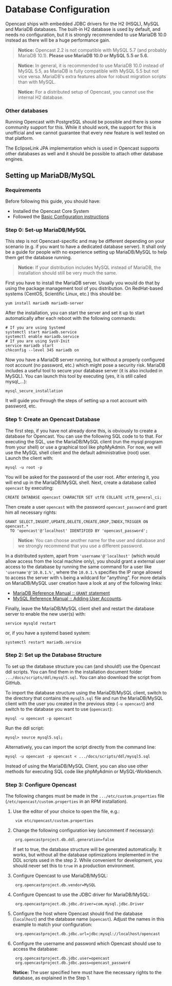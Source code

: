 Database Configuration
======================

Opencast ships with embedded JDBC drivers for the H2 (HSQL), MySQL and MariaDB databases. The built-in H2 database is
used by default, and needs no configuration, but it is strongly recommended to use MariaDB 10.0 instead as there will be
a huge performance gain.

> **Notice:** Opencast 2.2 is not compatible with MySQL 5.7 (and probably MariaDB 10.1). **Please use MariaDB 10.0 or MySQL
5.5 or 5.6.**

> **Notice:** In general, it is recommended to use MariaDB 10.0 instead of MySQL 5.5, as MariaDB is fully compatible with
MySQL 5.5 but not vice versa. MariaDB's extra features allow for robust migration scripts than with MySQL.

> **Notice:** For a distributed setup of Opencast, you cannot use the internal H2 database.


### Other databases

Running Opencast with PostgreSQL should be possible and there is some community support for this. While it should work,
the support for this is unofficial and we cannot guarantee that every new feature is well tested on that platform.

The EclipseLink JPA implementation which is used in Opencast supports other databases as well and it should be
possible to attach other database engines.

Setting up MariaDB/MySQL
------------------------

### Requirements

Before following this guide, you should have:

 - Installed the Opencast Core System
 - Followed the [Basic Configuration instructions](basic.md)


### Step 0: Set-up MariaDB/MySQL

This step is not Opencast-specific and may be different depending on your scenario (e.g. if you want to have a dedicated
database server). It shall only be a guide for people with no experience setting up MariaDB/MySQL to help them get the
database running.

> **Notice:** If your distribution includes MySQL instead of MariaDB, the installation should still be very much the
same.

First you have to install the MariaDB server. Usually you would do that by using the package management tool of you
distribution. On RedHat-based systems (CentOS, Scientific Linux, etc.) this should be:

    yum install mariadb mariadb-server

After the installation, you can start the server and set it up to start automatically after each reboot with the
following commands:

    # If you are using Systemd
    systemctl start mariadb.service
    systemctl enable mariadb.service
    # If you are using SysV-Init
    service mariadb start
    chkconfig --level 345 mariadb on

Now you have a MariaDB server running, but without a properly configured root account (no password, etc.) which might 
pose a security risk. MariaDB includes a useful tool to secure your database server (it is also included in MySQL).
You can launch this tool by executing (yes, it is still called mysql_…):

    mysql_secure_installation

It will guide you through the steps of setting up a root account with password, etc.


### Step 1: Create an Opencast Database

The first step, if you have not already done this, is obviously to create a database for Opencast. You can use the
following SQL code to to that. For executing the SQL, use the MariaDB/MySQL client (run the mysql program from your
shell) or use a graphical tool like phpMyAdmin. For now, we will use the MySQL shell client and the default
administrative (root) user. Launch the client with:

    mysql -u root -p

You will be asked for the password of the user root. After entering it, you will end up in the MariaDB/MySQL shell.
Next, create a database called `opencast` by executing:

    CREATE DATABASE opencast CHARACTER SET utf8 COLLATE utf8_general_ci;

Then create a user `opencast` with the password `opencast_password` and grant him all necessary rights:

    GRANT SELECT,INSERT,UPDATE,DELETE,CREATE,DROP,INDEX,TRIGGER ON opencast.*
      TO 'opencast'@'localhost' IDENTIFIED BY 'opencast_password';

> **Notice:** You can choose another name for the user and database and we strongly recommend that you use a different
password.

In a distributed system, apart from `'username'@'localhost'` (which would allow access from the local machine only),
you should grant a external user access to the database by running the same command for a user like
`'username'@'10.0.1.%'`, where the `10.0.1.%` specifies the IP range allowed to access the server with `%` being a
wildcard for "anything". For more details on MariaDB/MySQL user creation have a look at any of the following links:

* [MariaDB Reference Manual :: `GRANT` statement](https://mariadb.com/kb/en/mariadb/grant/)
* [MySQL Reference Manual :: Adding User Accounts](http://mysql.com/doc/en/adding-users.html).

Finally, leave the MariaDB/MySQL client shell and restart the database server to enable the new user(s) with:

    service mysqld restart

or, if you have a systemd based system:

    systemctl restart mariadb.service


### Step 2: Set up the Database Structure

To set up the database structure you can (and should!) use the Opencast ddl scripts. You can find them in the 
installation document folder `.../docs/scripts/ddl/mysql5.sql`. You can also download the script from GitHub.

To import the database structure using the MariaDB/MySQL client, switch to the directory that contains the `mysql5.sql` 
file and run the MariaDB/MySQL client with the user you created in the previous step (`-u opencast`) and switch to 
the database you want to use (`opencast`):

    mysql -u opencast -p opencast

Run the ddl script:

    mysql> source mysql5.sql;

Alternatively, you can import the script directly from the command line:

    mysql -u opencast -p opencast < .../docs/scripts/ddl/mysql5.sql

Instead of using the MariaDB/MySQL Client, you can also use other methods for executing SQL code like phpMyAdmin or 
MySQL-Workbench.

### Step 3: Configure Opencast

The following changes must be made in the `.../etc/custom.properties` file (`/etc/opencast/custom.properties` in an RPM
installation).

1. Use the editor of your choice to open the file, e.g.:

        vim etc/opencast/custom.properties

2. Change the following configuration key (uncomment if necessary):

        org.opencastproject.db.ddl.generation=false

    If set to true, the database structure will be generated automatically. It works, but without all the database
    optimizations implemented in the DDL scripts used in the step 2. While convenient for development, you should never
    set this to `true` in a production environment.

3. Configure Opencast to use MariaDB/MySQL:

        org.opencastproject.db.vendor=MySQL

4. Configure Opencast to use the JDBC driver for MariaDB/MySQL:

        org.opencastproject.db.jdbc.driver=com.mysql.jdbc.Driver

5. Configure the host where Opencast should find the database (`localhost`) and the database name (`opencast`). Adjust
the names in this example to match your configuration:

        org.opencastproject.db.jdbc.url=jdbc:mysql://localhost/opencast

6. Configure the username and password which Opencast should use to access the database:

        org.opencastproject.db.jdbc.user=opencast
        org.opencastproject.db.jdbc.pass=opencast_password

    **Notice:** The user specified here must have the necessary rights to the database, as explained in the Step 1.
